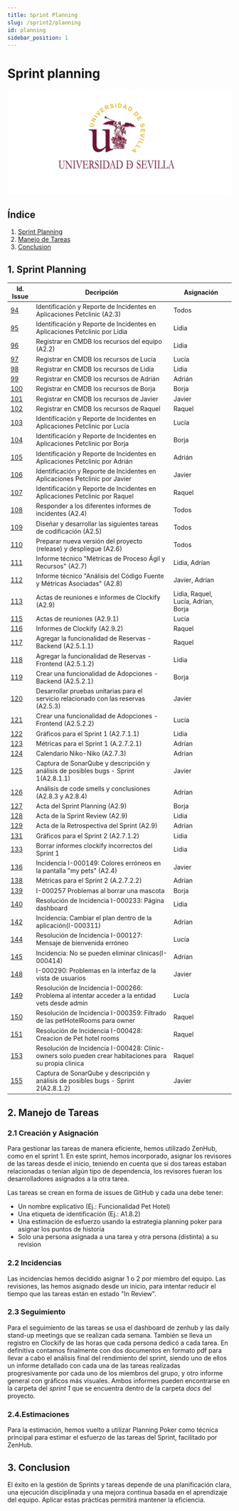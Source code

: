```yaml
---
title: Sprint Planning
slug: /sprint2/planning
id: planning
sidebar_position: 1
---
```


# Sprint planning

![Logo Universidad de Sevilla](./img/banner.jpg)

## Índice
1. [Sprint Planning](#1-sprint-planning)
2. [Manejo de Tareas](#2-manejo-de-tareas)
3. [Conclusion](#3-conclusion)

## 1. Sprint Planning

| Id. Issue                                                       | Decripción                                                                                             | Asignación                          |
|-----------------------------------------------------------------|--------------------------------------------------------------------------------------------------------|-------------------------------------|
| [94](https://github.com/gii-is-psg2/psg2-2425-g5-3/issues/94)   | Identificación y Reporte de Incidentes en Aplicaciones Petclinic (A2.3)                                | Todos                               |
| [95](https://github.com/gii-is-psg2/psg2-2425-g5-3/issues/95)   | Identificación y Reporte de Incidentes en Aplicaciones Petclinic por Lidia                             | Lidia                               |
| [96](https://github.com/gii-is-psg2/psg2-2425-g5-3/issues/96)   | Registrar en CMDB los recursos del equipo (A2.2)                                                       | Lidia                               |
| [97](https://github.com/gii-is-psg2/psg2-2425-g5-3/issues/97)   | Registrar en CMDB los recursos de Lucía                                                                | Lucía                               |
| [98](https://github.com/gii-is-psg2/psg2-2425-g5-3/issues/98)   | Registrar en CMDB los recursos de Lidia                                                                | Lidia                               |
| [99](https://github.com/gii-is-psg2/psg2-2425-g5-3/issues/99)   | Registrar en CMDB los recursos de Adrián                                                               | Adrián                              |
| [100](https://github.com/gii-is-psg2/psg2-2425-g5-3/issues/100) | Registrar en CMDB los recursos de Borja                                                                | Borja                               |
| [101](https://github.com/gii-is-psg2/psg2-2425-g5-3/issues/101) | Registrar en CMDB los recursos de Javier                                                               | Javier                              |
| [102](https://github.com/gii-is-psg2/psg2-2425-g5-3/issues/102) | Registrar en CMDB los recursos de Raquel                                                               | Raquel                              |
| [103](https://github.com/gii-is-psg2/psg2-2425-g5-3/issues/103) | Identificación y Reporte de Incidentes en Aplicaciones Petclinic por Lucía                             | Lucía                               |
| [104](https://github.com/gii-is-psg2/psg2-2425-g5-3/issues/104) | Identificación y Reporte de Incidentes en Aplicaciones Petclinic por Borja                             | Borja                               |
| [105](https://github.com/gii-is-psg2/psg2-2425-g5-3/issues/105) | Identificación y Reporte de Incidentes en Aplicaciones Petclinic por Adrián                            | Adrián                              |
| [106](https://github.com/gii-is-psg2/psg2-2425-g5-3/issues/106) | Identificación y Reporte de Incidentes en Aplicaciones Petclinic por Javier                            | Javier                              |
| [107](https://github.com/gii-is-psg2/psg2-2425-g5-3/issues/107) | Identificación y Reporte de Incidentes en Aplicaciones Petclinic por Raquel                            | Raquel                              |
| [108](https://github.com/gii-is-psg2/psg2-2425-g5-3/issues/108) | Responder a los diferentes informes de incidentes (A2.4)                                               | Todos                               |
| [109](https://github.com/gii-is-psg2/psg2-2425-g5-3/issues/109) | Diseñar y desarrollar las siguientes tareas de codificación (A2.5)                                     | Todos                               |
| [110](https://github.com/gii-is-psg2/psg2-2425-g5-3/issues/110) | Preparar nueva versión del proyecto (release) y despliegue (A2.6)                                      | Todos                               |
| [111](https://github.com/gii-is-psg2/psg2-2425-g5-3/issues/111) | Informe técnico "Métricas de Proceso Ágil y Recursos" (A2.7)                                           | Lidia, Adrían                       |
| [112](https://github.com/gii-is-psg2/psg2-2425-g5-3/issues/112) | Informe técnico "Análisis del Código Fuente y Métricas Asociadas" (A2.8)                               | Javier, Adrían                      |
| [113](https://github.com/gii-is-psg2/psg2-2425-g5-3/issues/113) | Actas de reuniones e informes de Clockify (A2.9)                                                       | Lidia, Raquel, Lucía, Adrían, Borja |
| [115](https://github.com/gii-is-psg2/psg2-2425-g5-3/issues/115) | Actas de reuniones (A2.9.1)                                                                            | Lucía                               |
| [116](https://github.com/gii-is-psg2/psg2-2425-g5-3/issues/116) | Informes de Clockify (A2.9.2)                                                                          | Raquel                              |
| [117](https://github.com/gii-is-psg2/psg2-2425-g5-3/issues/117) | Agregar la funcionalidad de Reservas - Backend (A2.5.1.1)                                              | Raquel                              |
| [118](https://github.com/gii-is-psg2/psg2-2425-g5-3/issues/118) | Agregar la funcionalidad de Reservas - Frontend (A2.5.1.2)                                             | Lidia                               |
| [119](https://github.com/gii-is-psg2/psg2-2425-g5-3/issues/119) | Crear una funcionalidad de Adopciones - Backend (A2.5.2.1)                                             | Borja                               |
| [120](https://github.com/gii-is-psg2/psg2-2425-g5-3/issues/120) | Desarrollar pruebas unitarias para el servicio relacionado con las reservas (A2.5.3)                   | Javier                              |
| [121](https://github.com/gii-is-psg2/psg2-2425-g5-3/issues/121) | Crear una funcionalidad de Adopciones - Frontend (A2.5.2.2)                                            | Lucía                               |
| [122](https://github.com/gii-is-psg2/psg2-2425-g5-3/issues/122) | Gráficos para el Sprint 1 (A2.7.1.1)                                                                   | Lidia                               |
| [123](https://github.com/gii-is-psg2/psg2-2425-g5-3/issues/123) | Métricas para el Sprint 1 (A.2.7.2.1)                                                                  | Adrían                              |
| [124](https://github.com/gii-is-psg2/psg2-2425-g5-3/issues/124) | Calendario Niko-Niko (A2.7.3)                                                                          | Adrían                              |
| [125](https://github.com/gii-is-psg2/psg2-2425-g5-3/issues/125) | Captura de SonarQube y descripción y análisis de posibles bugs - Sprint 1(A2.8.1.1)                    | Javier                              |
| [126](https://github.com/gii-is-psg2/psg2-2425-g5-3/issues/126) | Análisis de code smells y conclusiones (A2.8.3 y A2.8.4)                                               | Adrían                              |
| [127](https://github.com/gii-is-psg2/psg2-2425-g5-3/issues/127) | Acta del Sprint Planning (A2.9)                                                                        | Borja                               |
| [128](https://github.com/gii-is-psg2/psg2-2425-g5-3/issues/128) | Acta de la Sprint Review (A2.9)                                                                        | Lidia                               |
| [129](https://github.com/gii-is-psg2/psg2-2425-g5-3/issues/129) | Acta de la Retrospectiva del Sprint (A2.9)                                                             | Adrían                              |
| [131](https://github.com/gii-is-psg2/psg2-2425-g5-3/issues/131) | Gráficos para el Sprint 2 (A2.7.1.2)                                                                   | Lidia                               |
| [133](https://github.com/gii-is-psg2/psg2-2425-g5-3/issues/133) | Borrar informes clockify incorrectos del Sprint 1                                                      | Lidia                               |
| [136](https://github.com/gii-is-psg2/psg2-2425-g5-3/issues/136) | Incidencia I-000149: Colores erróneos en la pantalla "my pets" (A2.4)                                  | Javier                              |
| [138](https://github.com/gii-is-psg2/psg2-2425-g5-3/issues/138) | Métricas para el Sprint 2 (A.2.7.2.2)                                                                  | Adrían                              |
| [139](https://github.com/gii-is-psg2/psg2-2425-g5-3/issues/139) | I-000257 Problemas al borrar una mascota                                                               | Borja                               |
| [140](https://github.com/gii-is-psg2/psg2-2425-g5-3/issues/140) | Resolución de Incidencia I-000233: Página dashboard                                                    | Lidia                               |
| [142](https://github.com/gii-is-psg2/psg2-2425-g5-3/issues/142) | Incidencia: Cambiar el plan dentro de la aplicación(I-000311)                                          | Adrían                              |
| [144](https://github.com/gii-is-psg2/psg2-2425-g5-3/issues/144) | Resolución de Incidencia I-000127: Mensaje de bienvenida erróneo                                       | Lucía                               |
| [145](https://github.com/gii-is-psg2/psg2-2425-g5-3/issues/145) | Incidencia: No se pueden eliminar clinicas(I-000414)                                                   | Adrían                              |
| [148](https://github.com/gii-is-psg2/psg2-2425-g5-3/issues/148) | I-000290: Problemas en la interfaz de la vista de usuarios                                             | Javier                              |
| [149](https://github.com/gii-is-psg2/psg2-2425-g5-3/issues/149) | Resolución de Incidencia I-000266: Problema al intentar acceder a la entidad vets desde admin          | Lucía                               |
| [150](https://github.com/gii-is-psg2/psg2-2425-g5-3/issues/150) | Resolución de Incidencia I-000359: Filtrado de las petHotelRooms para owner                            | Raquel                              |
| [151](https://github.com/gii-is-psg2/psg2-2425-g5-3/issues/151) | Resolución de Incidencia I-000428: Creacion de Pet hotel rooms                                         | Raquel                              |
| [153](https://github.com/gii-is-psg2/psg2-2425-g5-3/issues/153) | Resolución de Incidencia I-000428: Clinic-owners solo pueden crear habitaciones para su propia clinica | Raquel                              |
| [155](https://github.com/gii-is-psg2/psg2-2425-g5-3/issues/155) | Captura de SonarQube y descripción y análisis de posibles bugs - Sprint 2(A2.8.1.2)                    | Javier                              |




## 2. Manejo de Tareas

### 2.1 Creación y Asignación

Para gestionar las tareas de manera eficiente, hemos utilizado ZenHub, como en el sprint 1. En este sprint, hemos incorporado, asignar los revisores de las tareas desde el inicio, teniendo en cuenta que si dos tareas estaban relacionadas o tenían algún tipo de dependencia, los revisores fueran los desarrolladores asignados a la otra tarea.

Las tareas se crean en forma de issues de GitHub y cada una debe tener:

- Un nombre explicativo (Ej.: Funcionalidad Pet Hotel)
- Una etiqueta de identificación (Ej.: A1.8.2)
- Una estimación de esfuerzo usando la estrategia planning poker para asignar los puntos de historia
- Solo una persona asignada a una tarea y otra persona (distinta) a su revision

### 2.2 Incidencias

Las incidencias hemos decidido asignar 1 o 2 por miembro del equipo. Las revisiones, las hemos asignado desde un inicio, para intentar reducir el tiempo que las tareas están en estado "In Review".

### 2.3 Seguimiento

Para el seguimiento de las tareas se usa el dashboard de zenhub y las daily stand-up meetings que se realizan cada semana. También se lleva un registro en Clockify de las horas que cada persona dedicó a cada tarea. En definitiva contamos finalmente con dos documentos en formato pdf para llevar a cabo el análisis final del rendimiento del sprint, siendo uno de ellos un informe detallado con cada una de las tareas realizadas progresivamente por cada uno de los miembros del grupo, y otro informe general con gráficos más visuales. Ambos informes pueden encontrarse en la carpeta del _sprint 1_ que se encuentra dentro de la carpeta _docs_ del proyecto.

### 2.4.Estimaciones

Para la estimación, hemos vuelto a utilizar Planning Poker como técnica principal para estimar el esfuerzo de las tareas del Sprint, facilitado por ZenHub.

## 3. Conclusion

El éxito en la gestión de Sprints y tareas depende de una planificación clara, una ejecución disciplinada y una mejora continua basada en el aprendizaje del equipo. Aplicar estas prácticas permitirá mantener la eficiencia.

